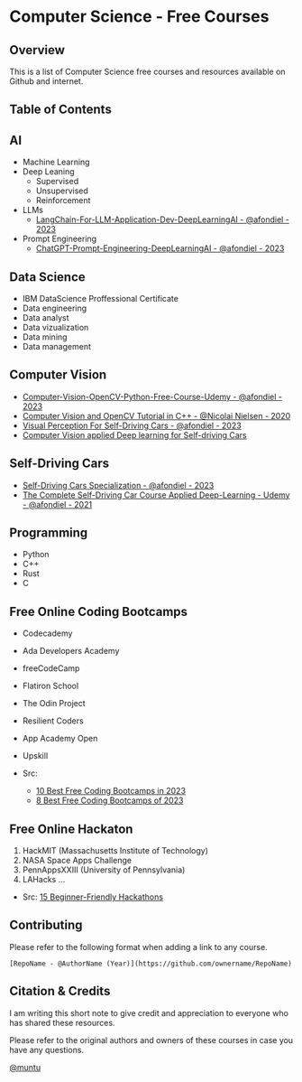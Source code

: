 # Computer Science - Free Courses

## Overview

This is a list of Computer Science free courses and resources available on Github and internet.

**Table of Contents**
--


## AI

- Machine Learning
- Deep Leaning
	- Supervised 
	- Unsupervised
	- Reinforcement 
- LLMs
  - [LangChain-For-LLM-Application-Dev-DeepLearningAI - @afondiel - 2023](https://github.com/afondiel/LangChain-For-LLM-Application-Dev-DeepLearningAI)
- Prompt Engineering
  - [ChatGPT-Prompt-Engineering-DeepLearningAI - @afondiel - 2023 ](https://github.com/afondiel/ChatGPT-Prompt-Engineering-DeepLearningAI)


## Data Science

- IBM DataScience Proffessional Certificate
- Data engineering
- Data analyst
- Data vizualization
- Data mining
- Data management


## Computer Vision

- [Computer-Vision-OpenCV-Python-Free-Course-Udemy - @afondiel - 2023](https://github.com/afondiel/Computer-Vision-Free-Course-OpenCV-Team-Udemy)
- [Computer Vision and OpenCV Tutorial in C++ - @Nicolai Nielsen - 2020](https://www.youtube.com/playlist?list=PLkmvobsnE0GHMmTF7GTzJnCISue1L9fJn)
- [Visual Perception For Self-Driving Cars - @afondiel - 2023](https://github.com/afondiel/Self-Driving-Cars-Specialization/tree/main/Course3-Visual-Perception-for-Self-Driving-Cars)
- [Computer Vision applied Deep learning for Self-driving Cars](https://github.com/afondiel/The-Complete-Self-Driving-Car-Course-Udemy/blob/main/self-driving-cars-dl-notes.md#projects)

## Self-Driving Cars

- [Self-Driving Cars Specialization - @afondiel - 2023](https://github.com/afondiel/Self-Driving-Cars-Specialization)
- [The Complete Self-Driving Car Course Applied Deep-Learning - Udemy - @afondiel - 2021](https://github.com/afondiel/The-Complete-Self-Driving-Car-Course-Udemy/blob/main/self-driving-cars-dl-notes.md#projects)

## Programming

- Python
- C++
- Rust 
- C
  

## Free Online Coding Bootcamps

- Codecademy
- Ada Developers Academy
- freeCodeCamp
- Flatiron School
- The Odin Project
- Resilient Coders
- App Academy Open
- Upskill


- Src: 
  - [10 Best Free Coding Bootcamps in 2023](https://www.theforage.com/blog/skills/free-coding-bootcamp)
  - [8 Best Free Coding Bootcamps of 2023](https://www.bestcolleges.com/bootcamps/find-bootcamps/free/)

## Free Online Hackaton

1. HackMIT (Massachusetts Institute of Technology)
2. NASA Space Apps Challenge
3. PennAppsXXIII (University of Pennsylvania)
4. LAHacks
...

- Src: [15 Beginner-Friendly Hackathons](https://www.bestcolleges.com/bootcamps/guides/hackathons-for-beginners/)

## Contributing 

Please refer to the following format when adding a link to any course.

```
[RepoName - @AuthorName (Year)](https://github.com/ownername/RepoName)
```


## Citation & Credits

I am writing this short note to give credit and appreciation to everyone who has shared these resources.

Please refer to the original authors and owners of these courses in case you have any questions.


[@muntu](https://github.com/afondiel)



 